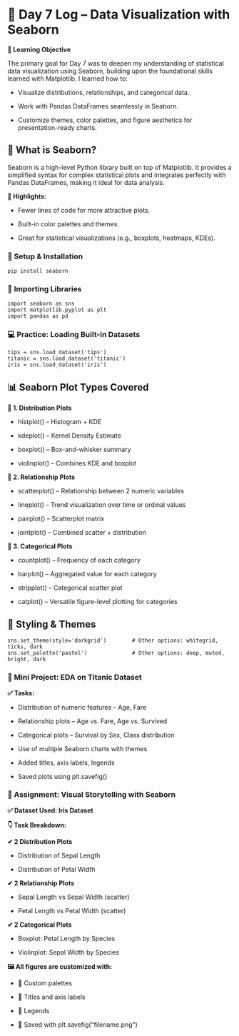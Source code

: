 # 📅 Day 7 Log – Data Visualization with Seaborn

**🧠 Learning Objective**

The primary goal for Day 7 was to deepen my understanding of statistical data visualization using Seaborn, building upon the foundational skills learned with Matplotlib. I learned how to:

- Visualize distributions, relationships, and categorical data.

- Work with Pandas DataFrames seamlessly in Seaborn.

- Customize themes, color palettes, and figure aesthetics for presentation-ready charts.

## 📘 What is Seaborn?

Seaborn is a high-level Python library built on top of Matplotlib. It provides a simplified syntax for complex statistical plots and integrates perfectly with Pandas DataFrames, making it ideal for data analysis.

**🔑 Highlights:**

- Fewer lines of code for more attractive plots.

- Built-in color palettes and themes.

- Great for statistical visualizations (e.g., boxplots, heatmaps, KDEs).

### 🔧 Setup & Installation
```
pip install seaborn
```
### 🔗 Importing Libraries
```
import seaborn as sns
import matplotlib.pyplot as plt
import pandas as pd
```
### 💻 Practice: Loading Built-in Datasets
```
tips = sns.load_dataset('tips')
titanic = sns.load_dataset('titanic')
iris = sns.load_dataset('iris')
```
## 📊 Seaborn Plot Types Covered

**🔹 1. Distribution Plots**

- histplot() – Histogram + KDE

- kdeplot() – Kernel Density Estimate

- boxplot() – Box-and-whisker summary

- violinplot() – Combines KDE and boxplot

**🔹 2. Relationship Plots**

- scatterplot() – Relationship between 2 numeric variables

- lineplot() – Trend visualization over time or ordinal values

- pairplot() – Scatterplot matrix

- jointplot() – Combined scatter + distribution

**🔹 3. Categorical Plots**

- countplot() – Frequency of each category

- barplot() – Aggregated value for each category

- stripplot() – Categorical scatter plot

- catplot() – Versatile figure-level plotting for categories

## 🎨 Styling & Themes
```
sns.set_theme(style='darkgrid')        # Other options: whitegrid, ticks, dark
sns.set_palette('pastel')              # Other options: deep, muted, bright, dark
```
### 🧪 Mini Project: EDA on Titanic Dataset

**✅ Tasks:**

- Distribution of numeric features – Age, Fare

- Relationship plots – Age vs. Fare, Age vs. Survived

- Categorical plots – Survival by Sex, Class distribution

- Use of multiple Seaborn charts with themes

- Added titles, axis labels, legends

- Saved plots using plt.savefig()

### 📝 Assignment: Visual Storytelling with Seaborn

**✅ Dataset Used: Iris Dataset**

**👇 Task Breakdown:**

**✔ 2 Distribution Plots**

- Distribution of Sepal Length

- Distribution of Petal Width

**✔ 2 Relationship Plots**

- Sepal Length vs Sepal Width (scatter)

- Petal Length vs Petal Width (scatter)

**✔ 2 Categorical Plots**

- Boxplot: Petal Length by Species

- Violinplot: Sepal Width by Species

**🖼️ All figures are customized with:**

- 🎨 Custom palettes

- 📌 Titles and axis labels

- 🧭 Legends

- 💾 Saved with plt.savefig("filename.png")



